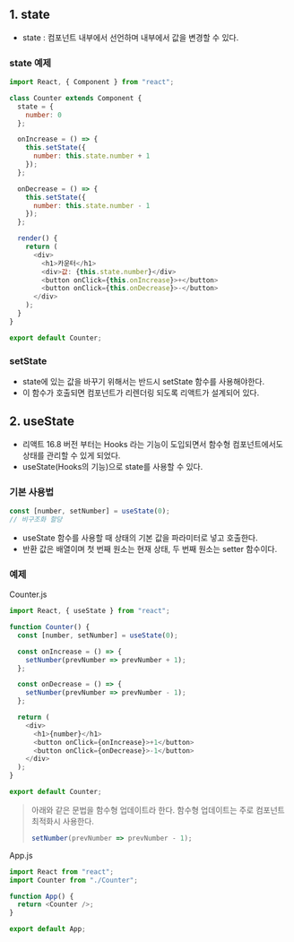 ## 1. state

- state : 컴포넌트 내부에서 선언하며 내부에서 값을 변경할 수 있다.

### state 예제

```js
import React, { Component } from "react";

class Counter extends Component {
  state = {
    number: 0
  };

  onIncrease = () => {
    this.setState({
      number: this.state.number + 1
    });
  };

  onDecrease = () => {
    this.setState({
      number: this.state.number - 1
    });
  };

  render() {
    return (
      <div>
        <h1>카운터</h1>
        <div>값: {this.state.number}</div>
        <button onClick={this.onIncrease}>+</button>
        <button onClick={this.onDecrease}>-</button>
      </div>
    );
  }
}

export default Counter;
```

### setState

- state에 있는 값을 바꾸기 위해서는 반드시 setState 함수를 사용해야한다.
- 이 함수가 호출되면 컴포넌트가 리렌더링 되도록 리액트가 설계되어 있다.

## 2. useState

- 리액트 16.8 버전 부터는 Hooks 라는 기능이 도입되면서 함수형 컴포넌트에서도 상태를 관리할 수 있게 되었다.
- useState(Hooks의 기능)으로 state를 사용할 수 있다.

### 기본 사용법

```js
const [number, setNumber] = useState(0);
// 비구조화 할당
```

- useState 함수를 사용할 때 상태의 기본 값을 파라미터로 넣고 호출한다.
- 반환 값은 배열이며 첫 번째 원소는 현재 상태, 두 번째 원소는 setter 함수이다.

### 예제

Counter.js

```js
import React, { useState } from "react";

function Counter() {
  const [number, setNumber] = useState(0);

  const onIncrease = () => {
    setNumber(prevNumber => prevNumber + 1);
  };

  const onDecrease = () => {
    setNumber(prevNumber => prevNumber - 1);
  };

  return (
    <div>
      <h1>{number}</h1>
      <button onClick={onIncrease}>+1</button>
      <button onClick={onDecrease}>-1</button>
    </div>
  );
}

export default Counter;
```

> 아래와 같은 문법을 함수형 업데이트라 한다. 함수형 업데이트는 주로 컴포넌트 최적화시 사용한다.
>
> ```js
> setNumber(prevNumber => prevNumber - 1);
> ```

App.js

```js
import React from "react";
import Counter from "./Counter";

function App() {
  return <Counter />;
}

export default App;
```
